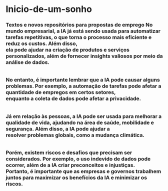 # Inicio-de-um-sonho
<!doctype html>
<html lang="en">

<!DOCTYPE html>
<html lang="en">
<head>
    <meta charset="UTF-8">
    <meta http-equiv="X-UA-Compatible" content="IE=edge">
    <meta name="viewport" content="width=device-width, initial-scale=1.0">
    <script>
      var elementoDataHora = document.getElementById("dataHora");
      setInterval(function(dataHoraAtual) {
        var dataHoraAtual = new Date(dataHoraAtual);
        elementoDataHora.innerHTML = "Data e hora atuais: " + dataHoraAtual.toLocaleString(dataHoraAtual);
      }, 1000);
    </script>
    <title>aula 22-03</title>
</head>
  <body>
<h3>Textos e novos repositórios para propostas de emprego
No mundo empresarial, a IA já está sendo usada para automatizar tarefas repetitivas, o que torna o processo mais eficiente e reduz os custos. Além disso,<br> ela pode ajudar na criação de produtos e serviços personalizados, além de fornecer insights valiosos por meio da análise de dados.<br><br>

No entanto, é importante lembrar que a IA pode causar alguns problemas. Por exemplo, a automação de tarefas pode afetar a quantidade de empregos em certos setores,<br> enquanto a coleta de dados pode afetar a privacidade.<br><br>

Já em relação às pessoas, a IA pode ser usada para melhorar a qualidade de vida, ajudando na área de saúde, mobilidade e segurança. Além disso, a IA pode ajudar a<br> resolver problemas globais, como a mudança climática.<br><br>

Porém, existem riscos e desafios que precisam ser considerados. Por exemplo, o uso indevido de dados pode ocorrer, além de a IA criar preconceitos e injustiças.<br> Portanto, é importante que as empresas e governos trabalhem juntos para maximizar os benefícios da IA e minimizar os riscos.<br><br>
</h3>
  </body>
